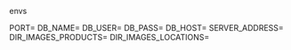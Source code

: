 envs

PORT=
DB_NAME=
DB_USER=
DB_PASS=
DB_HOST=
SERVER_ADDRESS=
DIR_IMAGES_PRODUCTS=
DIR_IMAGES_LOCATIONS=